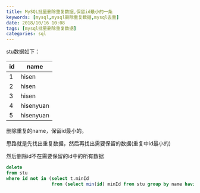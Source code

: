 ```yaml
---
title: MySQL批量删除重复数据,保留id最小的一条
keywords: [mysql,mysql删除重复数据,mysql去重]
date: 2018/10/16 10:08
tags: [mysql批量删除重复数据]
categories: sql
---
```

stu数据如下：

id | name
---|---
1 | hisen
2 | hisen
3 | hisen
4 | hisenyuan
5 | hisenyuan

删除重复的name，保留id最小的。

思路就是先找出重复数据，然后再找出需要保留的数据(重复中id最小的)

然后删除id不在需要保留的id中的所有数据

```sql
delete
from stu
where id not in (select t.minId
                 from (select min(id) minId from stu group by name having count(name) > 1) t)
```
